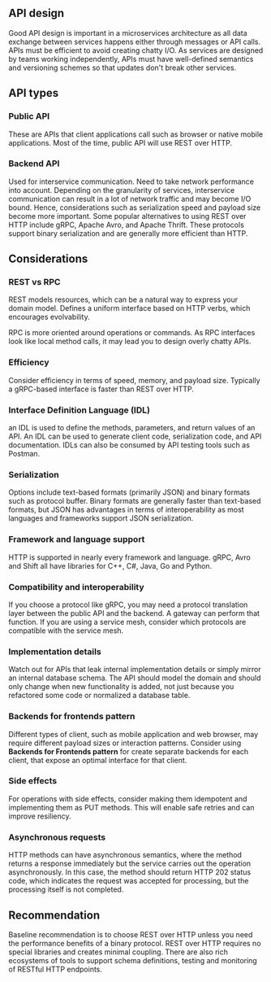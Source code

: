 ## API design

Good API design is important in a microservices architecture as all data exchange between services happens either through messages or API calls. APIs must be efficient to avoid creating chatty I/O. As services are designed by teams working independently, APIs must have well-defined semantics and versioning schemes so that updates don't break other services.

## API types

### Public API

These are APIs that client applications call such as browser or native mobile applications. Most of the time, public API will use REST over HTTP.

### Backend API

Used for interservice communication. Need to take network performance into account. Depending on the granularity of services, interservice communication can result in a lot of network traffic and may become I/O bound. Hence, considerations such as serialization speed and payload size become more important. Some popular alternatives to using REST over HTTP include gRPC, Apache Avro, and Apache Thrift. These protocols support binary serialization and are generally more efficient than HTTP.

## Considerations

### REST vs RPC

REST models resources, which can be a natural way to express your domain model. Defines a uniform interface based on HTTP verbs, which encourages evolvability.

RPC is more oriented around operations or commands. As RPC interfaces look like local method calls, it may lead you to design overly chatty APIs.

### Efficiency

Consider efficiency in terms of speed, memory, and payload size. Typically a gRPC-based interface is faster than REST over HTTP.

### Interface Definition Language (IDL)

an IDL is used to define the methods, parameters, and return values of an API. An IDL can be used to generate client code, serialization code, and API documentation. IDLs can also be consumed by API testing tools such as Postman.

### Serialization

Options include text-based formats (primarily JSON) and binary formats such as protocol buffer. Binary formats are generally faster than text-based formats, but JSON has advantages in terms of interoperability as most languages and frameworks support JSON serialization.

### Framework and language support

HTTP is supported in nearly every framework and language. gRPC, Avro and Shift all have libraries for C++, C#, Java, Go and Python.

### Compatibility and interoperability

If you choose a protocol like gRPC, you may need a protocol translation layer between the public API and the backend. A gateway can perform that function. If you are using a service mesh, consider which protocols are compatible with the service mesh.

### Implementation details

Watch out for APIs that leak internal implementation details or simply mirror an internal database schema. The API should model the domain and should only change when new functionality is added, not just because you refactored some code or normalized a database table.

### Backends for frontends pattern

Different types of client, such as mobile application and web browser, may require different payload sizes or interaction patterns. Consider using **Backends for Frontends pattern** for create separate backends for each client, that expose an optimal interface for that client.

### Side effects

For operations with side effects, consider making them idempotent and implementing them as PUT methods. This will enable safe retries and can improve resiliency.

### Asynchronous requests

HTTP methods can have asynchronous semantics, where the method returns a response immediately but the service carries out the operation asynchronously. In this case, the method should return HTTP 202 status code, which indicates the request was accepted for processing, but the processing itself is not completed.

## Recommendation

Baseline recommendation is to choose REST over HTTP unless you need the performance benefits of a binary protocol. REST over HTTP requires no special libraries and creates minimal coupling. There are also rich ecosystems of tools to support schema definitions, testing and monitoring of RESTful HTTP endpoints.
